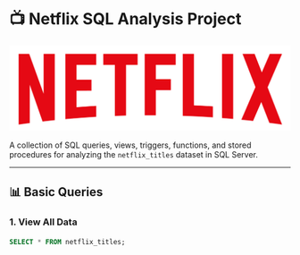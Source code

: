 # 📺 Netflix SQL Analysis Project

![App Screenshot](logo.PNG)

A collection of SQL queries, views, triggers, functions, and stored procedures for analyzing the `netflix_titles` dataset in SQL Server.

---

## 📊 Basic Queries

### 1. View All Data

```sql
SELECT * FROM netflix_titles;
